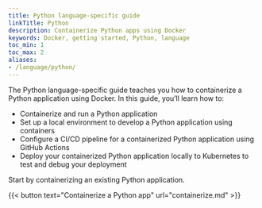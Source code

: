 ```yaml
---
title: Python language-specific guide
linkTitle: Python
description: Containerize Python apps using Docker
keywords: Docker, getting started, Python, language
toc_min: 1
toc_max: 2
aliases:
- /language/python/
---
```


The Python language-specific guide teaches you how to containerize a Python application using Docker. In this guide, you’ll learn how to:

* Containerize and run a Python application
* Set up a local environment to develop a Python application using containers
* Configure a CI/CD pipeline for a containerized Python application using GitHub Actions
* Deploy your containerized Python application locally to Kubernetes to test and debug your deployment

Start by containerizing an existing Python application.

{{< button text="Containerize a Python app" url="containerize.md" >}}
